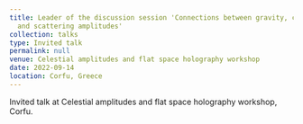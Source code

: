 ```yaml
---
title: Leader of the discussion session 'Connections between gravity, classical observables
  and scattering amplitudes'
collection: talks
type: Invited talk
permalink: null
venue: Celestial amplitudes and flat space holography workshop
date: 2022-09-14
location: Corfu, Greece
---
```


Invited talk at Celestial amplitudes and flat space holography workshop, Corfu.
